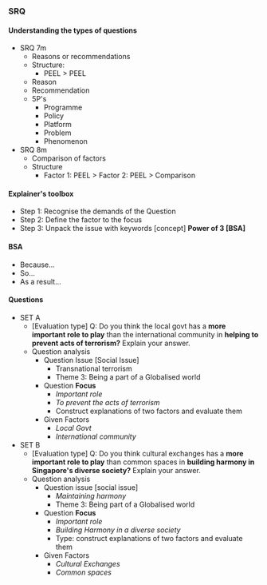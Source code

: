 ### SRQ
#### Understanding the types of questions
- SRQ 7m
  - Reasons or recommendations
  - Structure:
    - PEEL > PEEL
  - Reason
  - Recommendation
  - 5P's
    - Programme
    - Policy
    - Platform
    - Problem
    - Phenomenon
- SRQ 8m
  - Comparison of factors
  - Structure
    - Factor 1: PEEL > Factor 2: PEEL > Comparison

#### Explainer's toolbox
- Step 1: Recognise the demands of the Question
- Step 2: Define the factor to the focus
- Step 3: Unpack the issue with keywords [concept] **Power of 3 [BSA]**

#### BSA
- Because...
- So...
- As a result...

#### Questions
- SET A
  - [Evaluation type] Q: Do you think the local govt has a **more important role to play** than the international community in **helping to prevent acts of terrorism?** Explain your answer.
  - Question analysis
    - Question Issue [Social Issue]
      - Transnational terrorism
      - Theme 3: Being a part of a Globalised world
    - Question **Focus**
      - *Important role*
      - *To prevent the acts of terrorism*
      - Construct explanations of two factors and evaluate them
    - Given Factors
      - *Local Govt*
      - *International community*
- SET B
  - [Evaluation type] Q: Do you think cultural exchanges has a **more important role to play** than common spaces in **building harmony in Singapore's diverse society?** Explain your answer.
  - Question analysis
    - Question issue [social issue]
      - *Maintaining harmony*
      - Theme 3: Being part of a Globalised world
    - Question **Focus**
      - *Important role*
      - *Building Harmony in a diverse society*
      - Type: construct explanations of two factors and evaluate them
    - Given Factors
      - *Cultural Exchanges*
      - *Common spaces*
